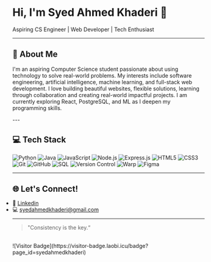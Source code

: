 <h1 align="left">Hi, I'm Syed Ahmed Khaderi &#128075</h1>
<p align="left">
  Aspiring CS Engineer | Web Developer | Tech Enthusiast
</p>

---

<h2>&#128204 About Me</h2>
<p>
I'm an aspiring Computer Science student passionate about using technology to solve real-world problems. My interests include software engineering, artificial intelligence, machine learning, and full-stack web development. I love building beautiful websites, flexible solutions, learning through collaboration and creating real-world impactful projects. I am currently exploring React, PostgreSQL, and ML as I deepen my programming skills.
</p>
---

<h2>&#128187 Tech Stack</h2>

![Python](https://img.shields.io/badge/-Python-3776AB?style=for-the-badge&logo=python&logoColor=white&logoWidth=30)
![Java](https://img.shields.io/badge/-Java-007396?style=for-the-badge&logo=java&logoColor=white&logoWidth=30)
![JavaScript](https://img.shields.io/badge/-JavaScript-F7DF1E?style=for-the-badge&logo=javascript&logoColor=000000&logoWidth=30)
![Node.js](https://img.shields.io/badge/-Node.js-339933?style=for-the-badge&logo=node.js&logoColor=white&logoWidth=30)
![Express.js](https://img.shields.io/badge/-Express.js-000000?style=for-the-badge&logo=express&logoColor=white&logoWidth=30)
![HTML5](https://img.shields.io/badge/-HTML5-E34F26?style=for-the-badge&logo=html5&logoColor=white&logoWidth=30)
![CSS3](https://img.shields.io/badge/-CSS3-1572B6?style=for-the-badge&logo=css3&logoColor=white&logoWidth=30)
![Git](https://img.shields.io/badge/-Git-F05032?style=for-the-badge&logo=git&logoColor=white&logoWidth=30)
![GitHub](https://img.shields.io/badge/-GitHub-181717?style=for-the-badge&logo=github&logoColor=white&logoWidth=30)
![SQL](https://img.shields.io/badge/-SQL-336791?style=for-the-badge&logo=postgresql&logoColor=white&logoWidth=30)
![Version Control](https://img.shields.io/badge/-Version%20Control-F05032?style=for-the-badge&logo=git&logoColor=white&logoWidth=30)
![Warp](https://img.shields.io/badge/-Warp-0A2342?style=for-the-badge&logo=rocket&logoColor=white&logoWidth=30)
![Figma](https://img.shields.io/badge/-Figma-F24E1E?style=for-the-badge&logo=figma&logoColor=white&logoWidth=30)




<!-- Add more as you learn them -->

---

<h2>&#127760 Let's Connect!</h2>

<ul style="line-height:1.2; margin:0; padding:0;">
  <li>&#128279; <a href="https://www.linkedin.com/in/syedahmedkhaderi/">Linkedin</a></li>
  <li>&#128187; <a href="mailto:syedahmedkhaderi@gmail.com">syedahmedkhaderi@gmail.com</a></li>
</ul>
 <!-- Replace with your email or preferred contact -->

---

<!-- Optional: Fun fact or quote -->
> "Consistency is the key.“ 
<br>
<!-- Optional: Visitor badge -->
![Visitor Badge](https://visitor-badge.laobi.icu/badge?page_id=syedahmedkhaderi)
